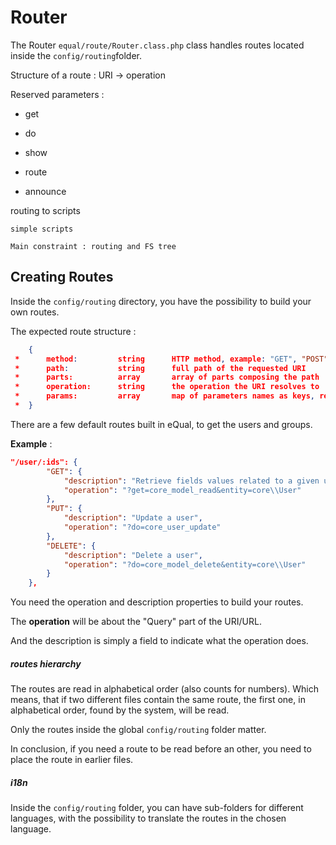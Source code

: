 # Router 

The Router `equal/route/Router.class.php` class handles routes located inside the `config/routing`folder.

Structure of a route  :	URI -> operation

Reserved parameters :

- get

- do

- show

- route

- announce

  

routing to scripts

	simple scripts 
	
	Main constraint : routing and FS tree



## Creating Routes

Inside the `config/routing` directory, you have the possibility to build your own routes. 

The expected route structure :

```json
	{
 *      method:         string      HTTP method, example: "GET", "POST", "PUT", "DELETE", "PATCH"
 *      path:           string      full path of the requested URI
 *      parts:          array       array of parts composing the path
 *      operation:      string      the operation the URI resolves to 
 *      params:         array       map of parameters names as keys, related to their values
 *  }
```



There are a few default routes built in eQual, to get the users and groups.

**Example**  : 

```JSON
"/user/:ids": {
        "GET": {
            "description": "Retrieve fields values related to a given user",
            "operation": "?get=core_model_read&entity=core\\User"
        },
        "PUT": {
            "description": "Update a user",
            "operation": "?do=core_user_update"
        },
        "DELETE": {
            "description": "Delete a user",
            "operation": "?do=core_model_delete&entity=core\\User"
        }
    },
```

You need the operation and description properties to build your routes. 

The **operation** will be about the "Query" part of the URI/URL. 

And the description is simply a field to indicate what the operation does.



##### routes hierarchy

The routes are read in alphabetical order (also counts for numbers). Which means, that if two different files contain the same route, the first one, in alphabetical order, found by the system, will be read.

Only the routes inside the global `config/routing` folder matter. 

In conclusion, if you need a route to be read before an other, you need to place the route in earlier files.



##### i18n

Inside the `config/routing` folder, you can have sub-folders for different languages, with the possibility to translate the routes in the chosen language.
